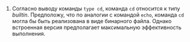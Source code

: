 1. Согласно выводу команды ```type cd```, команда ```cd``` относится к типу *builtin*. Предположу, что по аналогии с командой ```echo```, команда ```cd``` могла бы быть реализована в виде бинарного файла. Однако встроенная версия предполагает максимальную эффективность выполнения.
